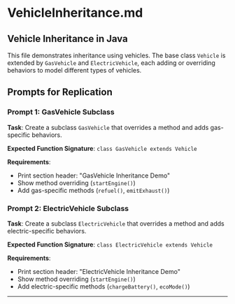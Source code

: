 # VehicleInheritance.md

## Vehicle Inheritance in Java

This file demonstrates inheritance using vehicles. The base class `Vehicle` is extended by `GasVehicle` and `ElectricVehicle`, each adding or overriding behaviors to model different types of vehicles.

## Prompts for Replication

### Prompt 1: GasVehicle Subclass
**Task**: Create a subclass `GasVehicle` that overrides a method and adds gas-specific behaviors.

**Expected Function Signature**: `class GasVehicle extends Vehicle`

**Requirements**:
- Print section header: "GasVehicle Inheritance Demo"
- Show method overriding (`startEngine()`)
- Add gas-specific methods (`refuel()`, `emitExhaust()`)

### Prompt 2: ElectricVehicle Subclass
**Task**: Create a subclass `ElectricVehicle` that overrides a method and adds electric-specific behaviors.

**Expected Function Signature**: `class ElectricVehicle extends Vehicle`

**Requirements**:
- Print section header: "ElectricVehicle Inheritance Demo"
- Show method overriding (`startEngine()`)
- Add electric-specific methods (`chargeBattery()`, `ecoMode()`)

---

